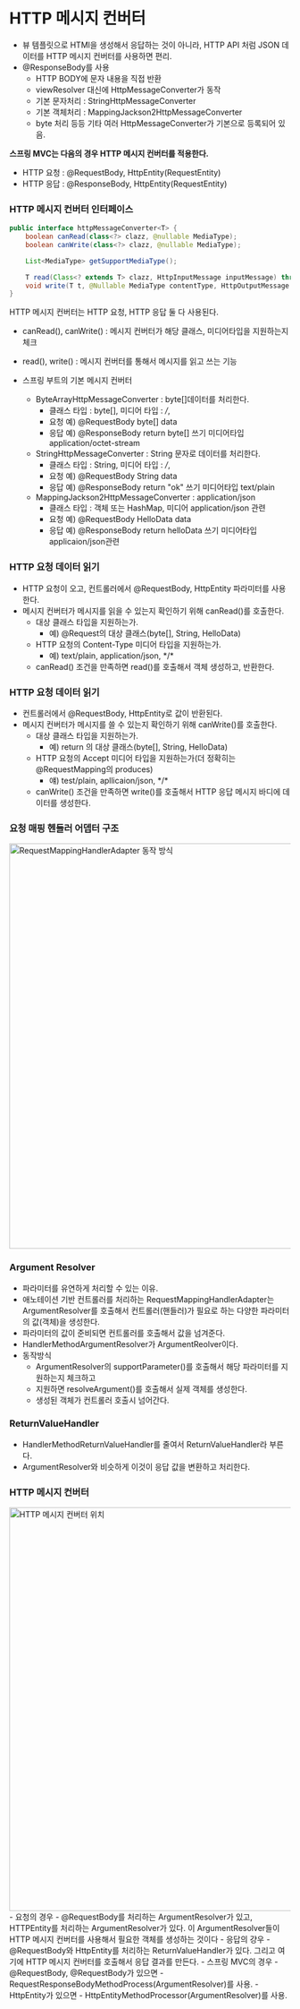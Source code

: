 # HTTP 메시지 컨버터
- 뷰 템플릿으로 HTMl을 생성해서 응답하는 것이 아니라, HTTP API 처럼 JSON 데이터를 HTTP 메시지 컨버터를 사용하면 편리.
- @ResponseBody를 사용
  - HTTP BODY에 문자 내용을 직접 반환
  - viewResolver 대신에 HttpMessageConverter가 동작 
  - 기본 문자처리 : StringHttpMessageConverter
  - 기본 객체처리 : MappingJackson2HttpMessageConverter
  - byte 처리 등등 기타 여러 HttpMessageConverter가 기본으로 등록되어 있음.

__스프링 MVC는 다음의 경우 HTTP 메시지 컨버터를 적용한다.__
- HTTP 요청 : @RequestBody, HttpEntity(RequestEntity)
- HTTP 응답 : @ResponseBody, HttpEntity(RequestEntity)

### HTTP 메시지 컨버터 인터페이스 
```java
public interface httpMessageConverter<T> {
    boolean canRead(class<?> clazz, @nullable MediaType);
    boolean canWrite(class<?> clazz, @nullable MediaType);

    List<MediaType> getSupportMediaType();

    T read(Class<? extends T> clazz, HttpInputMessage inputMessage) throws IOException,HttpMessageNotReadableException;
    void write(T t, @Nullable MediaType contentType, HttpOutputMessage outputMessage) throws IOException,HttpMessageNotReadableException;
}
```

HTTP 메시지 컨버터는 HTTP 요청, HTTP 응답 둘 다 사용된다.
- canRead(), canWrite() : 메시지 컨버터가 해당 클래스, 미디어타입을 지원하는지 체크
- read(), write() : 메시지 컨버터를 통해서 메시지를 읽고 쓰는 기능

- 스프링 부트의 기본 메시지 컨버터
  - ByteArrayHttpMessageConverter : byte[]데이터를 처리한다. 
    - 클래스 타입 : byte[], 미디어 타입 : */*,
    - 요청 예) @RequestBody byte[] data
    - 응답 예) @ResponseBody return byte[] 쓰기 미디어타입 application/octet-stream
  - StringHttpMessageConverter : String 문자로 데이터를 처리한다.
    - 클래스 타입 : String, 미디어 타입 : */*,
    - 요청 예) @RequestBody String data
    - 응답 예) @ResponseBody return "ok" 쓰기 미디어타입 text/plain
  - MappingJackson2HttpMessageConverter : application/json
    - 클래스 타입 : 객체 또는 HashMap, 미디어 application/json 관련
    - 요청 예) @RequestBody HelloData data
    - 응답 예) @ResponseBody return helloData 쓰기 미디어타입 applicaion/json관련 

### HTTP 요청 데이터 읽기
- HTTP 요청이 오고, 컨트롤러에서 @RequestBody, HttpEntity 파라미터를 사용한다.
- 메시지 컨버터가 메시지를 읽을 수 있는지 확인하기 위해 canRead()를 호출한다.
  - 대상 클래스 타입을 지원하는가.
    - 예) @Request의 대상 클래스(byte[], String, HelloData)
  - HTTP 요청의 Content-Type 미디어 타입을 지원하는가.
    - 예) text/plain, application/json, \*/* 
  - canRead() 조건을 만족하면 read()를 호출해서 객체 생성하고, 반환한다.

### HTTP 요청 데이터 읽기
- 컨트롤러에서 @RequestBody, HttpEntity로 값이 반환된다.
- 메시지 컨버터가 메시지를 쓸 수 있는지 확인하기 위해 canWrite()를 호출한다.
  - 대상 클래스 타입을 지원하는가.
    - 예) return 의 대상 클래스(byte[], String, HelloData)
  - HTTP 요청의 Accept 미디어 타입을 지원하는가(더 정확히는 @RequestMapping의 produces)
    - 얘) test/plain, apllicaion/json, \*/*
  - canWrite() 조건을 만족하면 write()를 호출해서 HTTP 응답 메시지 바디에 데이터를 생성한다.

### 요청 매핑 헨들러 어뎁터 구조
<img width="724" alt="RequestMappingHandlerAdapter 동작 방식" src="https://user-images.githubusercontent.com/20774279/162569505-cd0c0be0-28d4-4686-bc25-04bc9cd93398.png">

### Argument Resolver
- 파라미터를 유연하게 처리할 수 있는 이유.
- 애노테이션 기반 컨트롤러를 처리하는 RequestMappingHandlerAdapter는 ArgumentResolver를 호출해서 컨트롤러(핸들러)가 필요로 하는 다양한 파라미터의 값(객체)을 생성한다.
- 파라미터의 값이 준비되면 컨트롤러를 호출해서 값을 넘겨준다.
- HandlerMethodArgumentResolver가 ArgumentReolver이다.
- 동작방식 
  - ArgumentResolver의 supportParameter()를 호출해서 해당 파라미터를 지원하는지 체크하고
  - 지원하면 resolveArgument()를 호출해서 실제 객체를 생성한다. 
  - 생성된 객체가 컨트롤러 호출시 넘어간다.

### ReturnValueHandler
- HandlerMethodReturnValueHandler를 줄여서 ReturnValueHandler라 부른다.
- ArgumentResolver와 비슷하게 이것이 응답 값을 변환하고 처리한다.
  

### HTTP 메시지 컨버터
<img width="721" alt="HTTP 메시지 컨버터 위치" src="https://user-images.githubusercontent.com/20774279/162569805-65c43a17-e562-472b-8cdc-d37ec3582dfc.png">
- 요청의 경우 
  - @RequestBody를 처리하는 ArgumentResolver가 있고, HTTPEntity를 처리하는 ArgumentResolver가 있다. 이 ArgumentResolver들이 HTTP 메시지 컨버터를 사용해서 필요한 객체를 생성하는 것이다
- 응답의 걍우
  - @RequestBody와 HttpEntity를 처리하는 ReturnValueHandler가 있다. 그리고 여기에 HTTP 메시지 컨버터를 호출해서 응답 결과를 만든다.
- 스프링 MVC의 경우 
  - @RequestBody, @RequestBody가 있으면
    - RequestResponseBodyMethodProcess(ArgumentResolver)를 사용.
  - HttpEntity가 있으면
    - HttpEntityMethodProcessor(ArgumentResolver)를 사용.
